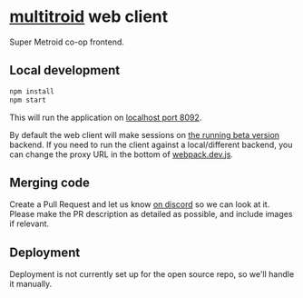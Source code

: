 # [multitroid](http://multitroid.com) web client
Super Metroid co-op frontend.

## Local development
```sh
npm install
npm start
```

This will run the application on [localhost port 8092](http://localhost:8092).

By default the web client will make sessions on [the running beta version](http://beta.multitroid.com) backend. 
If you need to run the client against a local/different backend, you can change the proxy URL in the bottom
of [webpack.dev.js](webpack.dev.js).

## Merging code
Create a Pull Request and let us know [on discord](https://discord.gg/yQmPm46) so we can look at it. Please make the PR
description as detailed as possible, and include images if relevant.

## Deployment
Deployment is not currently set up for the open source repo, so we'll handle it manually.
